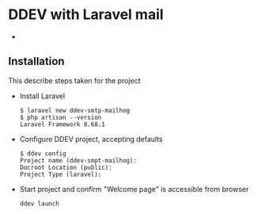 # DDEV with Laravel mail <!-- omit in toc -->

- [](#)

## Installation

This describe steps taken for the project

- Install Laravel

    ```shell
    $ laravel new ddev-smtp-mailhog
    $ php artisan --version
    Laravel Framework 8.68.1
    ```

- Configure DDEV project, accepting defaults

    ```shell
    $ ddev config
    Project name (ddev-smpt-mailhog):
    Docroot Location (public):
    Project Type (laravel):
    ```

- Start project and confirm "Welcome page" is accessible from browser

    ```shell
    ddev launch
    ```
